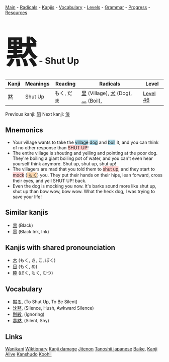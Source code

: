 <style> bigfont {font-size: 100px}</style>
[Main](../README.md) -
[Radicals](../radicals.md) -
[Kanjis](../kanjis.md) -
[Vocabulary](../vocabulary.md) -
[Levels](../levels.md) -
[Grammar](../grammar.md) - 
[Progress](../progress.md) -
[Resources](../resources.md)
# <bigfont> 黙</bigfont> - Shut Up 

| Kanji | Meanings | Reading | Radicals | Level |
| --- | --- | --- | --- | --- |
| 黙 | Shut Up | もく, だま | [里](../radicals/里.md) (Village), [犬](../radicals/犬.md) (Dog), [灬](../radicals/灬.md) (Boil),  | [Level 46](../levels/wk_level46.md) |

Previous kanji: [阻](阻.md) Next kanji: [俵](俵.md) 

## Mnemonics
 * Your village wants to take the <span style="background-color:#ADD8E6"> village</span> <span style="background-color:#ADD8E6"> dog</span> and <span style="background-color:#ADD8E6"> boil</span> it, and you can think of no other response than <span style="background-color:#ffcccb"> SHUT UP</span>! 
* The entire village is shouting and yelling and pointing at the poor dog. They're boiling a giant boiling pot of water, and you can't even hear yourself think anymore. Shut up, shut up, shut up! 
* The villagers are mad that you told them to <span style="background-color:#ffcccb"> shut up</span>, and they start to <span style="background-color:#ffcccb"> mock</span> (<span style="background-color:#fed8b1"> [もく](https://jisho.org/search/もく)</span>) you. They put their hands on their hips, lean forward, cross their eyes, and yell SHUT UP! back.
* Even the dog is mocking you now. It's barks sound more like shut up, shut up than bow wow, bow wow. What the heck dog, I was trying to save your life!


## Similar kanjis
 * [黒](黒.md) (Black)
* [墨](墨.md) (Black Ink, Ink)



## Kanjis with shared pronounciation
 * [木](木.md) (もく, き, こ, ぼく)
* [目](目.md) (もく, め)
* [睦](睦.md) (ぼく, もく, むつ)



## Vocabulary
 * [黙る](../vocabulary/黙.md), (To Shut Up, To Be Silent)
* [沈黙](../vocabulary/黙.md), (Silence, Hush, Awkward Silence)
* [黙殺](../vocabulary/黙.md), (Ignoring)
* [寡黙](../vocabulary/黙.md), (Silent, Shy)




## Links 


[Wanikani](https://www.wanikani.com/kanji/黙)
[Wiktionary](https://en.wiktionary.org/wiki/黙)
[Kanji damage](http://www.kanjidamage.com/kanji/search?utf8=✓&q=黙)
[Jitenon](https://jitenon.com/kanji/黙)
[Tanoshii japanese](https://www.tanoshiijapanese.com/dictionary/kanji.cfm?k=黙)
[Baike](https://baike.baidu.com/item/黙),
[Kanji Alive](https://app.kanjialive.com/黙)
[Kanshudo](https://www.kanshudo.com/searchmn?q=黙)
[Koohii](https://kanji.koohii.com/study/kanji/黙)
